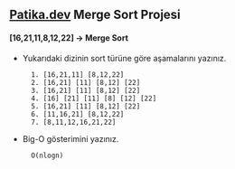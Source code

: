 ## [Patika.dev](https://www.patika.dev/tr) Merge Sort Projesi

#### [16,21,11,8,12,22] -> Merge Sort

- Yukarıdaki dizinin sort türüne göre aşamalarını yazınız.

		1. [16,21,11] [8,12,22]
		2. [16,21] [11] [8,12] [22]
		3. [16,21] [11] [8,12] [22]
		4. [16] [21] [11] [8] [12] [22]
		5. [16,21] [11] [8,12] [22]
		6. [11,16,21] [8,12,22]
		7. [8,11,12,16,21,22]
	
	
- Big-O gösterimini yazınız.

		O(nlogn)
		
